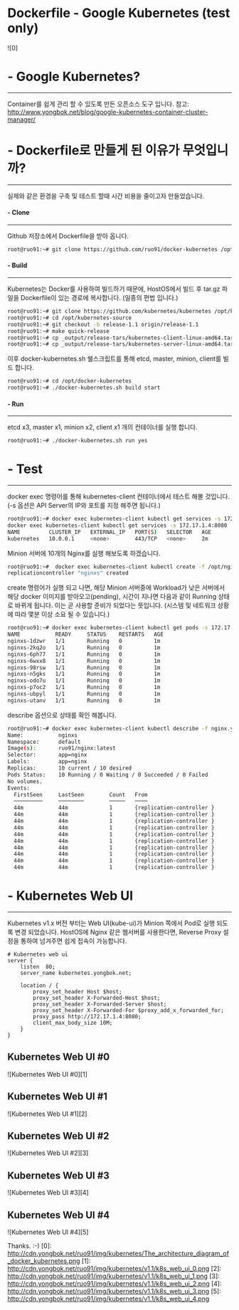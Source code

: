 Dockerfile - Google Kubernetes (test only)
=====================================
![0]

# - Google Kubernetes?
-----------------------
Container를 쉽게 관리 할 수 있도록 만든 오픈소스 도구 입니다.
참고: http://www.yongbok.net/blog/google-kubernetes-container-cluster-manager/

# - Dockerfile로 만들게 된 이유가 무엇입니까?
--------------------------------------------
실제와 같은 환경을 구축 및 테스트 할때 시간 비용을 줄이고자 만들었습니다.

#### - Clone
------------
Github 저장소에서 Dockerfile을 받아 옵니다.
```sh
root@ruo91:~# git clone https://github.com/ruo91/docker-kubernetes /opt/docker-kubernetes
```

#### - Build
------------
Kubernetes는 Docker를 사용하여 빌드하기 때문에, HostOS에서 빌드 후 tar.gz 파일을 Dockerfile이 있는 경로에 복사합니다.
(일종의 편법 입니다.)
```sh
root@ruo91:~# git clone https://github.com/kubernetes/kubernetes /opt/kubernetes-source
root@ruo91:~# cd /opt/kubernetes-source
root@ruo91:~# git checkout -b release-1.1 origin/release-1.1
root@ruo91:~# make quick-release
root@ruo91:~# cp _output/release-tars/kubernetes-client-linux-amd64.tar.gz /opt/docker-kubernetes
root@ruo91:~# cp _output/release-tars/kubernetes-server-linux-amd64.tar.gz /opt/docker-kubernetes
```

이후 docker-kubernetes.sh 쉘스크립트를 통해 etcd, master, minion, client를 빌드 합니다.
```sh
root@ruo91:~# cd /opt/docker-kubernetes
root@ruo91:~# ./docker-kubernetes.sh build start
```

#### - Run
------------
etcd x3, master x1, minion x2, client x1 개의 컨테이너를 실행 합니다.
```sh
root@ruo91:~# ./docker-kubernetes.sh run yes
```

# - Test
--------
docker exec 명령어를 통해 kubernetes-client 컨테이너에서 테스트 해볼 것입니다.
(-s 옵션은 API Server의 IP와 포트를 지정 해주면 됩니다.)
```sh
root@ruo91:~# docker exec kubernetes-client kubectl get services -s 172.17.1.4:8080
docker exec kubernetes-client kubectl get services -s 172.17.1.4:8080
NAME         CLUSTER_IP   EXTERNAL_IP   PORT(S)   SELECTOR   AGE
kubernetes   10.0.0.1     <none>        443/TCP   <none>     2m
```
Minion 서버에 10개의 Nginx를 실행 해보도록 하겠습니다. 
```sh
root@ruo91:~#  docker exec kubernetes-client kubectl create -f /opt/nginx.yaml -s 172.17.1.4:8080
replicationcontroller "nginxs" created
```

create 명령어가 실행 되고 나면, 해당 Minion 서버중에 Workload가 낮은 서버에서 해당 docker 이미지를 받아오고(pending),
시간이 지나면 다음과 같이 Running 상태로 바뀌게 됩니다. 이는 곧 사용할 준비가 되었다는 뜻입니다.
(시스템 및 네트워크 상황에 따라 몇분 이상 소요 될 수 있습니다.)
```sh
root@ruo91:~# docker exec kubernetes-client kubectl get pods -s 172.17.1.4:8080
NAME           READY     STATUS    RESTARTS   AGE
nginxs-1dzwr   1/1       Running   0          1m
nginxs-2kq2o   1/1       Running   0          1m
nginxs-6ph77   1/1       Running   0          1m
nginxs-6wxx8   1/1       Running   0          1m
nginxs-98rsw   1/1       Running   0          1m
nginxs-n5gks   1/1       Running   0          1m
nginxs-odo7u   1/1       Running   0          1m
nginxs-p7oc2   1/1       Running   0          1m
nginxs-ubpyl   1/1       Running   0          1m
nginxs-utanv   1/1       Running   0          1m
```

describe 옵션으로 상태를 확인 해봅니다.
```sh
root@ruo91:~# docker exec kubernetes-client kubectl describe -f nginx.yaml -s 172.17.1.4:8080
Name:           nginxs
Namespace:      default
Image(s):       ruo91/nginx:latest
Selector:       app=nginx
Labels:         app=nginx
Replicas:       10 current / 10 desired
Pods Status:    10 Running / 0 Waiting / 0 Succeeded / 0 Failed
No volumes.
Events:
  FirstSeen     LastSeen        Count   From                            SubobjectPath   Reason                  Message
  ─────────     ────────        ─────   ────                            ─────────────   ──────                  ───────
  44m           44m             1       {replication-controller }                       SuccessfulCreate        Created pod: nginxs-n5gks
  44m           44m             1       {replication-controller }                       SuccessfulCreate        Created pod: nginxs-6wxx8
  44m           44m             1       {replication-controller }                       SuccessfulCreate        Created pod: nginxs-98rsw
  44m           44m             1       {replication-controller }                       SuccessfulCreate        Created pod: nginxs-6ph77
  44m           44m             1       {replication-controller }                       SuccessfulCreate        Created pod: nginxs-ubpyl
  44m           44m             1       {replication-controller }                       SuccessfulCreate        Created pod: nginxs-odo7u
  44m           44m             1       {replication-controller }                       SuccessfulCreate        Created pod: nginxs-1dzwr
  44m           44m             1       {replication-controller }                       SuccessfulCreate        Created pod: nginxs-utanv
  44m           44m             1       {replication-controller }                       SuccessfulCreate        Created pod: nginxs-2kq2o
  44m           44m             1       {replication-controller }                       SuccessfulCreate        Created pod: nginxs-p7oc2
```

# - Kubernetes Web UI
----------------------
Kubernetes v1.x 버전 부터는 Web UI(kube-ui)가 Minion 쪽에서 Pod로 실행 되도록 변경 되었습니다.
HostOS에 Nginx 같은 웹서버를 사용한다면, Reverse Proxy 설정을 통하여 넘겨주면 쉽게 접속이 가능합니다.
```
# Kubernetes web ui
server {
	listen  80;
	server_name kubernetes.yongbok.net;

	location / {
		proxy_set_header Host $host;
		proxy_set_header X-Forwarded-Host $host;
		proxy_set_header X-Forwarded-Server $host;
		proxy_set_header X-Forwarded-For $proxy_add_x_forwarded_for;
		proxy_pass http://172.17.1.4:8080;
		client_max_body_size 10M;
	}
}
```

Kubernetes Web UI #0
---------------------
![Kubernetes Web UI #0][1]

Kubernetes Web UI #1
---------------------
![Kubernetes Web UI #1][2]

Kubernetes Web UI #2
---------------------
![Kubernetes Web UI #2][3]

Kubernetes Web UI #3
---------------------
![Kubernetes Web UI #3][4]

Kubernetes Web UI #4
---------------------
![Kubernetes Web UI #4][5]

Thanks. :-)
[0]: http://cdn.yongbok.net/ruo91/img/kubernetes/The_architecture_diagram_of_docker_kubernetes.png
[1]: http://cdn.yongbok.net/ruo91/img/kubernetes/v1.1/k8s_web_ui_0.png
[2]: http://cdn.yongbok.net/ruo91/img/kubernetes/v1.1/k8s_web_ui_1.png
[3]: http://cdn.yongbok.net/ruo91/img/kubernetes/v1.1/k8s_web_ui_2.png
[4]: http://cdn.yongbok.net/ruo91/img/kubernetes/v1.1/k8s_web_ui_3.png
[5]: http://cdn.yongbok.net/ruo91/img/kubernetes/v1.1/k8s_web_ui_4.png

